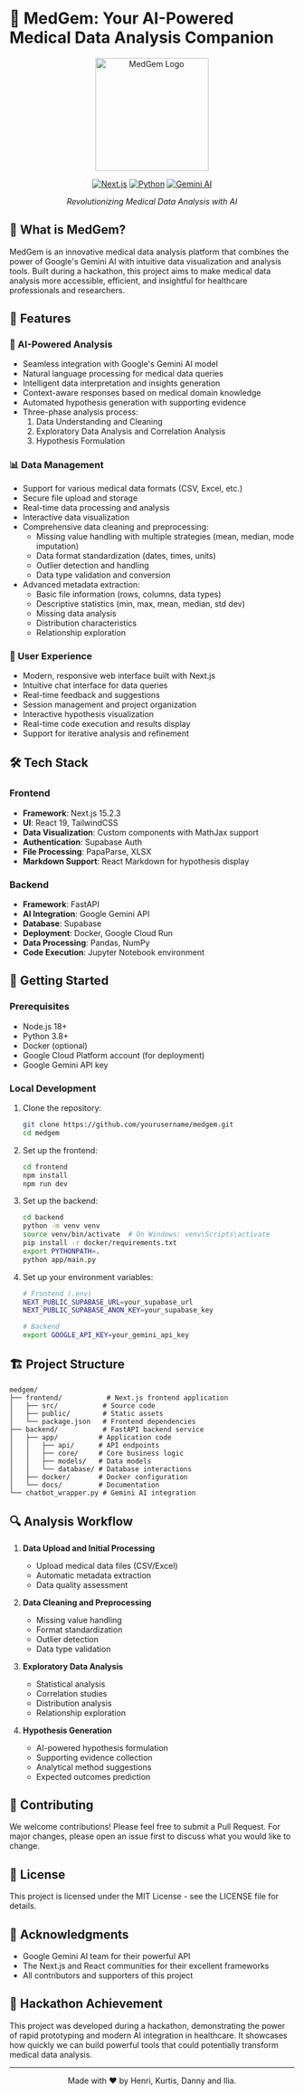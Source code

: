# 🏥 MedGem: Your AI-Powered Medical Data Analysis Companion

<div align="center">
  <img src="frontend/public/logo.png" alt="MedGem Logo" width="200"/>
  
  [![Next.js](https://img.shields.io/badge/Next.js-15.2.3-black)](https://nextjs.org/)
  [![Python](https://img.shields.io/badge/Python-3.8+-blue)](https://www.python.org/)
  [![Gemini AI](https://img.shields.io/badge/Gemini%20AI-Enabled-green)](https://ai.google.dev/gemini-api)
  
  *Revolutionizing Medical Data Analysis with AI*
</div>

## 🌟 What is MedGem?

MedGem is an innovative medical data analysis platform that combines the power of Google's Gemini AI with intuitive data visualization and analysis tools. Built during a hackathon, this project aims to make medical data analysis more accessible, efficient, and insightful for healthcare professionals and researchers.

## 🚀 Features

### 🤖 AI-Powered Analysis
- Seamless integration with Google's Gemini AI model
- Natural language processing for medical data queries
- Intelligent data interpretation and insights generation
- Context-aware responses based on medical domain knowledge
- Automated hypothesis generation with supporting evidence
- Three-phase analysis process:
  1. Data Understanding and Cleaning
  2. Exploratory Data Analysis and Correlation Analysis
  3. Hypothesis Formulation

### 📊 Data Management
- Support for various medical data formats (CSV, Excel, etc.)
- Secure file upload and storage
- Real-time data processing and analysis
- Interactive data visualization
- Comprehensive data cleaning and preprocessing:
  - Missing value handling with multiple strategies (mean, median, mode imputation)
  - Data format standardization (dates, times, units)
  - Outlier detection and handling
  - Data type validation and conversion
- Advanced metadata extraction:
  - Basic file information (rows, columns, data types)
  - Descriptive statistics (min, max, mean, median, std dev)
  - Missing data analysis
  - Distribution characteristics
  - Relationship exploration

### 👥 User Experience
- Modern, responsive web interface built with Next.js
- Intuitive chat interface for data queries
- Real-time feedback and suggestions
- Session management and project organization
- Interactive hypothesis visualization
- Real-time code execution and results display
- Support for iterative analysis and refinement

## 🛠️ Tech Stack

### Frontend
- **Framework**: Next.js 15.2.3
- **UI**: React 19, TailwindCSS
- **Data Visualization**: Custom components with MathJax support
- **Authentication**: Supabase Auth
- **File Processing**: PapaParse, XLSX
- **Markdown Support**: React Markdown for hypothesis display

### Backend
- **Framework**: FastAPI
- **AI Integration**: Google Gemini API
- **Database**: Supabase
- **Deployment**: Docker, Google Cloud Run
- **Data Processing**: Pandas, NumPy
- **Code Execution**: Jupyter Notebook environment

## 🚀 Getting Started

### Prerequisites
- Node.js 18+
- Python 3.8+
- Docker (optional)
- Google Cloud Platform account (for deployment)
- Google Gemini API key

### Local Development

1. Clone the repository:
   ```bash
   git clone https://github.com/yourusername/medgem.git
   cd medgem
   ```

2. Set up the frontend:
   ```bash
   cd frontend
   npm install
   npm run dev
   ```

3. Set up the backend:
   ```bash
   cd backend
   python -m venv venv
   source venv/bin/activate  # On Windows: venv\Scripts\activate
   pip install -r docker/requirements.txt
   export PYTHONPATH=.
   python app/main.py
   ```

4. Set up your environment variables:
   ```bash
   # Frontend (.env)
   NEXT_PUBLIC_SUPABASE_URL=your_supabase_url
   NEXT_PUBLIC_SUPABASE_ANON_KEY=your_supabase_key

   # Backend
   export GOOGLE_API_KEY=your_gemini_api_key
   ```

## 🏗️ Project Structure

```
medgem/
├── frontend/           # Next.js frontend application
│   ├── src/           # Source code
│   ├── public/        # Static assets
│   └── package.json   # Frontend dependencies
├── backend/           # FastAPI backend service
│   ├── app/          # Application code
│   │   ├── api/      # API endpoints
│   │   ├── core/     # Core business logic
│   │   ├── models/   # Data models
│   │   └── database/ # Database interactions
│   ├── docker/       # Docker configuration
│   └── docs/         # Documentation
└── chatbot_wrapper.py # Gemini AI integration
```

## 🔍 Analysis Workflow

1. **Data Upload and Initial Processing**
   - Upload medical data files (CSV/Excel)
   - Automatic metadata extraction
   - Data quality assessment

2. **Data Cleaning and Preprocessing**
   - Missing value handling
   - Format standardization
   - Outlier detection
   - Data type validation

3. **Exploratory Data Analysis**
   - Statistical analysis
   - Correlation studies
   - Distribution analysis
   - Relationship exploration

4. **Hypothesis Generation**
   - AI-powered hypothesis formulation
   - Supporting evidence collection
   - Analytical method suggestions
   - Expected outcomes prediction

## 🤝 Contributing

We welcome contributions! Please feel free to submit a Pull Request. For major changes, please open an issue first to discuss what you would like to change.

## 📝 License

This project is licensed under the MIT License - see the LICENSE file for details.

## 🙏 Acknowledgments

- Google Gemini AI team for their powerful API
- The Next.js and React communities for their excellent frameworks
- All contributors and supporters of this project

## 🎉 Hackathon Achievement

This project was developed during a hackathon, demonstrating the power of rapid prototyping and modern AI integration in healthcare. It showcases how quickly we can build powerful tools that could potentially transform medical data analysis.

---

<div align="center">
  Made with ❤️ by Henri, Kurtis, Danny and Ilia.
</div> 